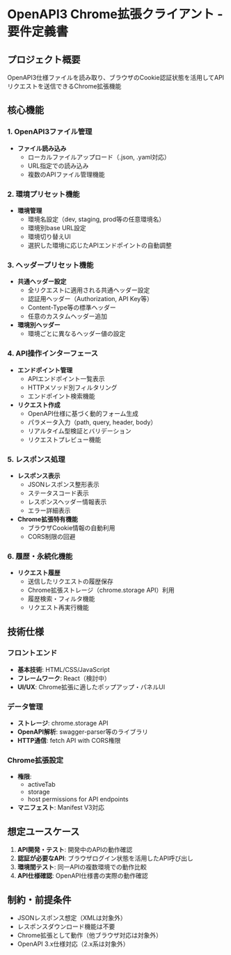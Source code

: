 # OpenAPI3 Chrome拡張クライアント - 要件定義書

## プロジェクト概要
OpenAPI3仕様ファイルを読み取り、ブラウザのCookie認証状態を活用してAPIリクエストを送信できるChrome拡張機能

## 核心機能

### 1. OpenAPI3ファイル管理
- **ファイル読み込み**
  - ローカルファイルアップロード（.json, .yaml対応）
  - URL指定での読み込み
  - 複数のAPIファイル管理機能

### 2. 環境プリセット機能
- **環境管理**
  - 環境名設定（dev, staging, prod等の任意環境名）
  - 環境別base URL設定
  - 環境切り替えUI
  - 選択した環境に応じたAPIエンドポイントの自動調整

### 3. ヘッダープリセット機能
- **共通ヘッダー設定**
  - 全リクエストに適用される共通ヘッダー設定
  - 認証用ヘッダー（Authorization, API Key等）
  - Content-Type等の標準ヘッダー
  - 任意のカスタムヘッダー追加
- **環境別ヘッダー**
  - 環境ごとに異なるヘッダー値の設定

### 4. API操作インターフェース
- **エンドポイント管理**
  - APIエンドポイント一覧表示
  - HTTPメソッド別フィルタリング
  - エンドポイント検索機能
- **リクエスト作成**
  - OpenAPI仕様に基づく動的フォーム生成
  - パラメータ入力（path, query, header, body）
  - リアルタイム型検証とバリデーション
  - リクエストプレビュー機能

### 5. レスポンス処理
- **レスポンス表示**
  - JSONレスポンス整形表示
  - ステータスコード表示
  - レスポンスヘッダー情報表示
  - エラー詳細表示
- **Chrome拡張特有機能**
  - ブラウザCookie情報の自動利用
  - CORS制限の回避

### 6. 履歴・永続化機能
- **リクエスト履歴**
  - 送信したリクエストの履歴保存
  - Chrome拡張ストレージ（chrome.storage API）利用
  - 履歴検索・フィルタ機能
  - リクエスト再実行機能

## 技術仕様

### フロントエンド
- **基本技術**: HTML/CSS/JavaScript
- **フレームワーク**: React（検討中）
- **UI/UX**: Chrome拡張に適したポップアップ・パネルUI

### データ管理
- **ストレージ**: chrome.storage API
- **OpenAPI解析**: swagger-parser等のライブラリ
- **HTTP通信**: fetch API with CORS権限

### Chrome拡張設定
- **権限**: 
  - activeTab
  - storage
  - host permissions for API endpoints
- **マニフェスト**: Manifest V3対応

## 想定ユースケース
1. **API開発・テスト**: 開発中のAPIの動作確認
2. **認証が必要なAPI**: ブラウザログイン状態を活用したAPI呼び出し
3. **環境間テスト**: 同一APIの複数環境での動作比較
4. **API仕様確認**: OpenAPI仕様書の実際の動作確認

## 制約・前提条件
- JSONレスポンス想定（XMLは対象外）
- レスポンスダウンロード機能は不要
- Chrome拡張として動作（他ブラウザ対応は対象外）
- OpenAPI 3.x仕様対応（2.x系は対象外）